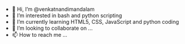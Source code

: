 - 👋 Hi, I’m @venkatnandimandalam
- 👀 I’m interested in bash and python scripting
- 🌱 I’m currently learning HTML5, CSS, JavaScript and python coding
- 💞️ I’m looking to collaborate on ...
- 📫 How to reach me ...

<!---
venkatnandimandalam/venkatnandimandalam is a ✨ special ✨ repository because its `README.md` (this file) appears on your GitHub profile.
You can click the Preview link to take a look at your changes.
--->
